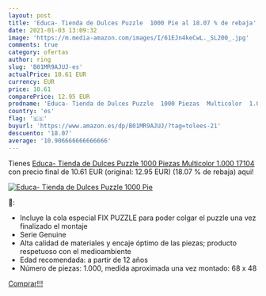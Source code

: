 ```yaml
---
layout: post
title: 'Educa- Tienda de Dulces Puzzle  1000 Pie al 18.07 % de rebaja'
date: 2021-01-03 13:09:32
image: 'https://m.media-amazon.com/images/I/61EJn4keCwL._SL200_.jpg'
comments: true
category: ofertas
author: ring
slug: 'B01MR9AJUJ-es'
actualPrice: 10.61 EUR
currency: EUR
price: 10.61
comparePrice: 12.95 EUR
prodname: 'Educa- Tienda de Dulces Puzzle  1000 Piezas  Multicolor  1.000  17104 '
country: 'es'
flag: '🇪🇸'
buyurl: 'https://www.amazon.es/dp/B01MR9AJUJ/?tag=tolees-21'
descuento: '18.07'
average: '10.906666666666666'
---
```


Tienes [Educa- Tienda de Dulces Puzzle  1000 Piezas  Multicolor  1.000  17104 ](https://www.amazon.es/dp/B01MR9AJUJ/?tag=tolees-21) con precio final de  10.61 EUR (original: 12.95 EUR) (18.07 %  de rebaja) aqui!

[![Educa- Tienda de Dulces Puzzle  1000 Pie](https://m.media-amazon.com/images/I/61EJn4keCwL._SL200_.jpg)](https://www.amazon.es/dp/B01MR9AJUJ/?tag=tolees-21)

🔎:

- Incluye la cola especial FIX PUZZLE para poder colgar el puzzle una vez finalizado el montaje
- Serie Genuine
- Alta calidad de materiales y encaje óptimo de las piezas; producto respetuoso con el medioambiente
- Edad recomendada: a partir de 12 años
- Número de piezas: 1.000, medida aproximada una vez montado: 68 x 48

[Comprar!!!](https://www.amazon.es/dp/B01MR9AJUJ/?tag=tolees-21)
